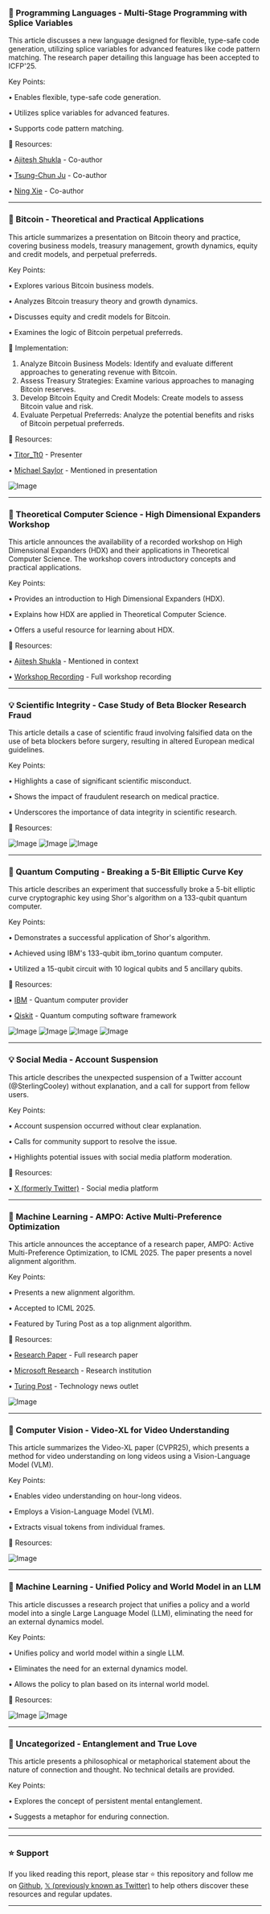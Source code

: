### 🤖 Programming Languages - Multi-Stage Programming with Splice Variables

This article discusses a new language designed for flexible, type-safe code generation, utilizing splice variables for advanced features like code pattern matching.  The research paper detailing this language has been accepted to ICFP'25.

Key Points:

• Enables flexible, type-safe code generation.

• Utilizes splice variables for advanced features.

• Supports code pattern matching.


🔗 Resources:

• [Ajitesh Shukla](https://x.com/ajitesh_shukla7) - Co-author

• [Tsung-Chun Ju](https://x.com/tsungjuc) - Co-author

• [Ning Xie](https://x.com/xnningxie) - Co-author


---
### 🤖 Bitcoin - Theoretical and Practical Applications

This article summarizes a presentation on Bitcoin theory and practice, covering business models, treasury management, growth dynamics, equity and credit models, and perpetual preferreds.

Key Points:

• Explores various Bitcoin business models.

• Analyzes Bitcoin treasury theory and growth dynamics.

• Discusses equity and credit models for Bitcoin.

• Examines the logic of Bitcoin perpetual preferreds.


🚀 Implementation:

1. Analyze Bitcoin Business Models:  Identify and evaluate different approaches to generating revenue with Bitcoin.
2. Assess Treasury Strategies: Examine various approaches to managing Bitcoin reserves.
3. Develop Bitcoin Equity and Credit Models: Create models to assess Bitcoin value and risk.
4. Evaluate Perpetual Preferreds: Analyze the potential benefits and risks of Bitcoin perpetual preferreds.


🔗 Resources:

• [Titor_Tt0](https://x.com/Titor_Tt0) - Presenter

• [Michael Saylor](https://x.com/saylor) - Mentioned in presentation

![Image](https://pbs.twimg.com/amplify_video_thumb/1938881473181782016/img/40RJx9G7Y0EOmfej.jpg)


---
### 🤖 Theoretical Computer Science - High Dimensional Expanders Workshop

This article announces the availability of a recorded workshop on High Dimensional Expanders (HDX) and their applications in Theoretical Computer Science.  The workshop covers introductory concepts and practical applications.


Key Points:

• Provides an introduction to High Dimensional Expanders (HDX).

• Explains how HDX are applied in Theoretical Computer Science.

• Offers a useful resource for learning about HDX.


🔗 Resources:

• [Ajitesh Shukla](https://x.com/ajitesh_shukla7) - Mentioned in context

• [Workshop Recording](https://t.co/IaVj4M4yok) - Full workshop recording

---
### 💡 Scientific Integrity - Case Study of Beta Blocker Research Fraud

This article details a case of scientific fraud involving falsified data on the use of beta blockers before surgery, resulting in altered European medical guidelines.

Key Points:

• Highlights a case of significant scientific misconduct.

• Shows the impact of fraudulent research on medical practice.

• Underscores the importance of data integrity in scientific research.


🔗 Resources:


![Image](https://pbs.twimg.com/media/GuaEGFIWoAAfg3i?format=jpg&name=small)
![Image](https://pbs.twimg.com/media/GuaEGFUXEAAbl_V?format=jpg&name=small)
![Image](https://pbs.twimg.com/media/GuZ6cEgbEAAT5n9?format=jpg&name=240x240)



---
### 🤖 Quantum Computing - Breaking a 5-Bit Elliptic Curve Key

This article describes an experiment that successfully broke a 5-bit elliptic curve cryptographic key using Shor's algorithm on a 133-qubit quantum computer.

Key Points:

• Demonstrates a successful application of Shor's algorithm.

• Achieved using IBM's 133-qubit ibm_torino quantum computer.

• Utilized a 15-qubit circuit with 10 logical qubits and 5 ancillary qubits.


🔗 Resources:

• [IBM](https://x.com/IBM) - Quantum computer provider

• [Qiskit](https://x.com/qiskit) - Quantum computing software framework

![Image](https://pbs.twimg.com/media/GuaAqG5a4AA9baa?format=jpg&name=360x360)
![Image](https://pbs.twimg.com/media/GuaArERbEAMCzhl?format=jpg&name=900x900)
![Image](https://pbs.twimg.com/media/GuaAyPxbEAAw9o-?format=jpg&name=900x900)
![Image](https://pbs.twimg.com/media/GuaA7X9bMAAUH9v?format=jpg&name=900x900)


---
### 💡 Social Media - Account Suspension

This article describes the unexpected suspension of a Twitter account (@SterlingCooley) without explanation, and a call for support from fellow users.

Key Points:

• Account suspension occurred without clear explanation.

• Calls for community support to resolve the issue.

• Highlights potential issues with social media platform moderation.


🔗 Resources:

• [X (formerly Twitter)](https://x.com/X) - Social media platform


---
### 🤖 Machine Learning - AMPO: Active Multi-Preference Optimization

This article announces the acceptance of a research paper, AMPO: Active Multi-Preference Optimization, to ICML 2025.  The paper presents a novel alignment algorithm.

Key Points:

• Presents a new alignment algorithm.

• Accepted to ICML 2025.

• Featured by Turing Post as a top alignment algorithm.


🔗 Resources:

• [Research Paper](https://arxiv.org/abs/2502.18293) - Full research paper

• [Microsoft Research](https://x.com/MSFTResearch) - Research institution

• [Turing Post](https://x.com/TuringPost) - Technology news outlet

![Image](https://pbs.twimg.com/media/GqqgngEacAAoFOx?format=jpg&name=small)


---
### 🤖 Computer Vision - Video-XL for Video Understanding

This article summarizes the Video-XL paper (CVPR25), which presents a method for video understanding on long videos using a Vision-Language Model (VLM).

Key Points:

• Enables video understanding on hour-long videos.

• Employs a Vision-Language Model (VLM).

• Extracts visual tokens from individual frames.


🔗 Resources:

![Image](https://pbs.twimg.com/media/Guav6chXkAEPxGV?format=jpg&name=small)


---
### 🤖 Machine Learning - Unified Policy and World Model in an LLM

This article discusses a research project that unifies a policy and a world model into a single Large Language Model (LLM), eliminating the need for an external dynamics model.

Key Points:

• Unifies policy and world model within a single LLM.

• Eliminates the need for an external dynamics model.

• Allows the policy to plan based on its internal world model.


🔗 Resources:

![Image](https://pbs.twimg.com/media/GsmKnChXMAAlAHR?format=jpg&name=small)
![Image](https://pbs.twimg.com/media/GsmKnCiWUAAT5d5?format=jpg&name=small)


---
### 🤖  Uncategorized - Entanglement and True Love

This article presents a philosophical or metaphorical statement about the nature of connection and thought.  No technical details are provided.

Key Points:

• Explores the concept of persistent mental entanglement.

• Suggests a metaphor for enduring connection.


---


---

### ⭐️ Support

If you liked reading this report, please star ⭐️ this repository and follow me on [Github](https://github.com/Drix10), [𝕏 (previously known as Twitter)](https://x.com/DRIX_10_) to help others discover these resources and regular updates.

---